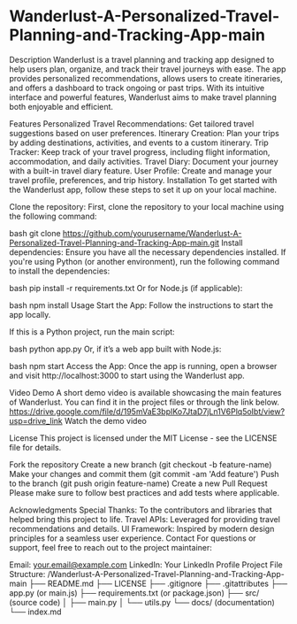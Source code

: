 # Wanderlust-A-Personalized-Travel-Planning-and-Tracking-App-main
Description
Wanderlust is a travel planning and tracking app designed to help users plan, organize, and track their travel journeys with ease. The app provides personalized recommendations, allows users to create itineraries, and offers a dashboard to track ongoing or past trips. With its intuitive interface and powerful features, Wanderlust aims to make travel planning both enjoyable and efficient.

Features
Personalized Travel Recommendations: Get tailored travel suggestions based on user preferences.
Itinerary Creation: Plan your trips by adding destinations, activities, and events to a custom itinerary.
Trip Tracker: Keep track of your travel progress, including flight information, accommodation, and daily activities.
Travel Diary: Document your journey with a built-in travel diary feature.
User Profile: Create and manage your travel profile, preferences, and trip history.
Installation
To get started with the Wanderlust app, follow these steps to set it up on your local machine.

Clone the repository:
First, clone the repository to your local machine using the following command:

bash
git clone https://github.com/yourusername/Wanderlust-A-Personalized-Travel-Planning-and-Tracking-App-main.git
Install dependencies:
Ensure you have all the necessary dependencies installed. If you're using Python (or another environment), run the following command to install the dependencies:

bash
pip install -r requirements.txt
Or for Node.js (if applicable):

bash
npm install
Usage
Start the App:
Follow the instructions to start the app locally.

If this is a Python project, run the main script:

bash
python app.py
Or,
if it’s a web app built with Node.js:

bash
npm start
Access the App:
Once the app is running, open a browser and visit http://localhost:3000 to start using the Wanderlust app.

Video Demo
A short demo video is available showcasing the main features of Wanderlust. You can find it in the project files or through the link below.
https://drive.google.com/file/d/195mVaE3bpIKo7JtaD7jLn1V6Plq5oIbt/view?usp=drive_link
Watch the demo video

License
This project is licensed under the MIT License - see the LICENSE file for details.

Fork the repository
Create a new branch (git checkout -b feature-name)
Make your changes and commit them (git commit -am 'Add feature')
Push to the branch (git push origin feature-name)
Create a new Pull Request
Please make sure to follow best practices and add tests where applicable.

Acknowledgments
Special Thanks: To the contributors and libraries that helped bring this project to life.
Travel APIs: Leveraged for providing travel recommendations and details.
UI Framework: Inspired by modern design principles for a seamless user experience.
Contact
For questions or support, feel free to reach out to the project maintainer:

Email: your.email@example.com
LinkedIn: Your LinkedIn Profile
Project File Structure:
/Wanderlust-A-Personalized-Travel-Planning-and-Tracking-App-main
├── README.md
├── LICENSE
├── .gitignore
├── .gitattributes
├── app.py (or main.js)
├── requirements.txt (or package.json)
├── src/          (source code)
│   ├── main.py
│   └── utils.py
└── docs/         (documentation)
    └── index.md
